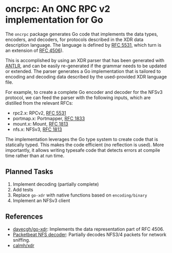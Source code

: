 # oncrpc: An ONC RPC v2 implementation for Go

The `oncrpc` package generates Go code that implements the data types, encoders, and decoders, for protocols described in the XDR data description language. The language is defined by [RFC 5531](https://tools.ietf.org/html/rfc5531), which turn is an extension of [RFC 4506](https://tools.ietf.org/html/rfc4506)).

This is accomplished by using an XDR parser that has been generated with [ANTLR](http://www.antlr.org/), and can be easily re-generated if the grammar needs to be updated or extended. The parser generates a Go implementation that is tailored to encoding and decoding data described by the used-provided XDR language file.

For example, to create a complete Go encoder and decoder for the NFSv3 protocol, we can feed the parser with the following inputs, which are distilled from the relevant RFCs:
- rpc2.x: RPCv2, [RFC 5531](https://tools.ietf.org/html/rfc5531)
- portmap.x: Portmapper, [RFC 1833](https://tools.ietf.org/html/rfc1833)
- mount.x: Mount, [RFC 1813](https://tools.ietf.org/html/rfc1813)
- nfs.x: NFSv3, [RFC 1813](https://tools.ietf.org/html/rfc1813)

The implementation leverages the Go type system to create code that is statically typed. This makes the code efficient (no reflection is used). More importantly, it allows writing typesafe code that detects errors at compile time rather than at run time.

## Planned Tasks

1. Implement decoding (partially complete)
1. Add tests
1. Replace `go-xdr` with native functions based on `encoding/binary`
1. Implement an NFSv3 client

## References

- [davecgh/go-xdr](https://github.com/davecgh/go-xdr): Implements the data representation part of RFC 4506.
- [Packetbeat NFS decoder](https://github.com/elastic/beats/tree/master/packetbeat/protos/nfs): Partially decodes NFS3/4 packets for network sniffing.
- [calmh/xdr](https://github.com/calmh/xdr)

